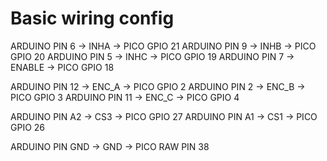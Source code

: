 # Basic wiring config

ARDUINO PIN 6 -> INHA -> PICO GPIO 21
ARDUINO PIN 9 -> INHB -> PICO GPIO 20
ARDUINO PIN 5 -> INHC -> PICO GPIO 19
ARDUINO PIN 7 -> ENABLE -> PICO GPIO 18

ARDUINO PIN 12 -> ENC_A -> PICO GPIO 2
ARDUINO PIN 2 -> ENC_B -> PICO GPIO 3
ARDUINO PIN 11 -> ENC_C -> PICO GPIO 4

ARDUINO PIN A2 -> CS3 -> PICO GPIO 27
ARDUINO PIN A1 -> CS1 -> PICO GPIO 26

<!-- ARDUINO PIN 3.3V -> VCC -> PICO RAW PIN 36 -->
ARDUINO PIN GND -> GND -> PICO RAW PIN 38